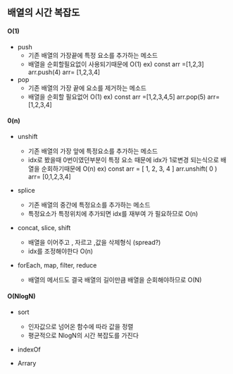 ## 배열의 시간 복잡도

#### O(1)

- push
  - 기존 배열의 가장끝에 특정 요소를 추가하는 메소드
  - 배열을 순회할필요없이 사용되기때문에 O(1)
    ex) const arr =[1,2,3]
    arr.push(4)
    arr= [1,2,3,4]
- pop
  - 기존 배열의 가장 끝에 요소를 제거하는 메소드
  - 배열을 순회할 필요없어 O(1)
    ex) const arr =[1,2,3,4,5]
    arr.pop(5)
    arr= [1,2,3,4]

#### 0(n)

- unshift

  - 기존 배열의 가장 앞에 특정요소를 추가하는 메소드
  - idx로 봤을때 0번이였던부분이 특정 요소 때문에 idx가 1로변경 되는식으로 배열을 순회하기때문에 O(n)
    ex) const arr = [ 1, 2, 3, 4 ]
    arr.unshift( 0 )
    arr= [0,1,2,3,4]

- splice

  - 기존 배열의 중간에 특정요소를 추가하는 메소드
  - 특정요소가 특정위치에 추가되면 idx를 재부여 가 필요하므로 O(n)

- concat, slice, shift
  - 배열을 이어주고 , 자르고 ,값을 삭제형식 (spread?)
  - idx를 조정해야한다 O(n)
- forEach, map, filter, reduce
  - 배열의 메서드도 결국 배열의 길이만큼 배열을 순회해야하므로 O(N)

#### O(NlogN)

- sort

  - 인자값으로 넘어온 함수에 따라 값을 정렬
  - 평균적으로 NlogN의 시간 복잡도를 가진다

- indexOf
- Arrary
